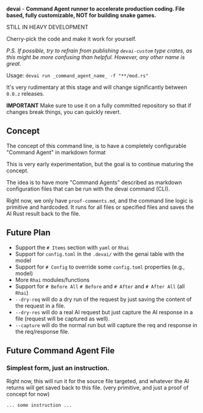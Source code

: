 **devai** - **Command Agent runner to accelerate production coding. File based, fully customizable, NOT for building snake games.**

STILL IN HEAVY DEVELOPMENT

Cherry-pick the code and make it work for yourself.

_P.S. If possible, try to refrain from publishing `devai-custom` type crates, as this might be more confusing than helpful. However, any other name is great._

Usage: `devai run _command_agent_name_ -f "**/mod.rs"`

It's very rudimentary at this stage and will change significantly between `0.0.z` releases.

**IMPORTANT** Make sure to use it on a fully committed repository so that if changes break things, you can quickly revert.

## Concept

The concept of this command line, is to have a completely configurable "Command Agent" in markdown format

This is very early experimentation, but the goal is to continue maturing the concept.

The idea is to have more "Command Agents" described as markdown configuration files that can be run with the devai command (CLI).

Right now, we only have `proof-comments.md`, and the command line logic is primitive and hardcoded. It runs for all files or specified files and saves the AI Rust result back to the file.

## Future Plan

- Support the `# Items` section with `yaml` or `Rhai`
- Support for `config.toml` in the `.devai/` with the genai table with the model
- Support for `# Config` to override some `config.toml` properties (e.g., model)
- More `Rhai` modules/functions
- Support for `# Before All`  `# Before` and `# After` and `# After All` (all `Rhai`)
- `--dry-req` will do a dry run of the request by just saving the content of the request in a file.
- `--dry-res` will do a real AI request but just capture the AI response in a file (request will be captured as well).
- `--capture` will do the normal run but will capture the req and response in the req/response file.

## Future Command Agent File

### Simplest form, just an instruction.

Right now, this will run it for the source file targeted, and whatever the AI returns will get saved back to this file. (very primitive, and just a proof of concept for now)

```md
... some instruction ...
```

